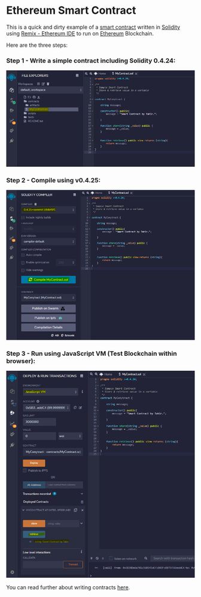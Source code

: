 # Ethereum Smart Contract

This is a quick and dirty example of a [smart contract](https://www.youtube.com/watch?v=ZE2HxTmxfrI) written in [Solidity](https://docs.soliditylang.org) using [Remix - Ethereum IDE](https://remix.ethereum.org) to run on [Ethereum](https://ethereum.org/en/developers/docs/intro-to-ethereum) Blockchain.

Here are the three steps:

### Step 1 - Write a simple contract including Solidity 0.4.24:
<img src="images/01.png">

### Step 2 - Compile using v0.4.25:
<img src="/images/02.png">

### Step 3 - Run using JavaScript VM (Test Blockchain within browser):
<img src="images/03.png">

You can read further about writing contracts [here](https://www.dappuniversity.com/articles/solidity-tutorial).
